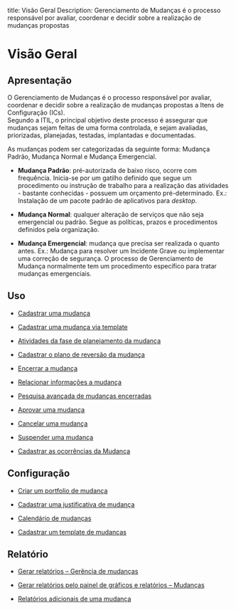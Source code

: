 title:  Visão Geral 
Description: Gerenciamento de Mudanças é o processo responsável por avaliar, coordenar e decidir sobre a realização de mudanças propostas
# Visão Geral  

Apresentação
----------------

O Gerenciamento de Mudanças é o processo responsável por avaliar, coordenar e
decidir sobre a realização de mudanças propostas a Itens de Configuração (ICs).  
Segundo a ITIL, o principal objetivo deste processo é assegurar que mudanças
sejam feitas de uma forma controlada, e sejam avaliadas, priorizadas,
planejadas, testadas, implantadas e documentadas.

As mudanças podem ser categorizadas da seguinte forma: Mudança Padrão, Mudança
Normal e Mudança Emergencial.

-   **Mudança Padrão**: pré-autorizada de baixo risco, ocorre com frequência.
    Inicia-se por um gatilho definido que segue um procedimento ou instrução de
    trabalho para a realização das atividades - bastante conhecidas - possuem um
    orçamento pré-determinado. Ex.: Instalação de um pacote padrão de
    aplicativos para *desktop*.

-   **Mudança Normal**: qualquer alteração de serviços que não seja emergencial
    ou padrão. Segue as políticas, prazos e procedimentos definidos pela
    organização.

-   **Mudança Emergencial**: mudança que precisa ser realizada o quanto antes.
    Ex.: Mudança para resolver um Incidente Grave ou implementar uma correção de
    segurança. O processo de Gerenciamento de Mudança normalmente tem um
    procedimento específico para tratar mudanças emergenciais.

Uso
-------

-  [Cadastrar uma mudança](/pt-br/citsmart-platform-9/processes/change/use/register-change.html)

-  [Cadastrar uma mudança via template](/pt-br/citsmart-platform-9/processes/change/use/register-change-via-template.html)

-  [Atividades da fase de planejamento da mudança](/pt-br/citsmart-platform-9/processes/change/use/change-planning-activities.html)

-  [Cadastrar o plano de reversão da mudança](/pt-br/citsmart-platform-9/processes/change/use/change-reversion-plan.html)

-  [Encerrar a mudança](/pt-br/citsmart-platform-9/processes/change/use/execute-change.html)

-  [Relacionar informações a mudança](/pt-br/citsmart-platform-9/processes/change/use/relate-information-to-change.html)

-  [Pesquisa avançada de mudanças encerradas](/pt-br/citsmart-platform-9/processes/change/use/advanced-search-for-change.html)

-  [Aprovar uma mudança](/pt-br/citsmart-platform-9/processes/change/use/change-approval.html)

-  [Cancelar uma mudança](/pt-br/citsmart-platform-9/processes/change/use/cancel-change.html)

-  [Suspender uma mudança](/pt-br/citsmart-platform-9/processes/change/use/suspend-change.html)

-  [Cadastrar as ocorrências da Mudança](/pt-br/citsmart-platform-9/processes/change/use/change-occurrences.html)

Configuração
----------------

-   [Criar um portfolio de mudança](/pt-br/citsmart-platform-9/processes/change/configuration/change-portfolio.html)

-   [Cadastrar uma justificativa de mudança](/pt-br/citsmart-platform-9/processes/change/configuration/change-justification.html)

-   [Calendário de mudanças](/pt-br/citsmart-platform-9/processes/change/configuration/change-schedule.html)

-   [Cadastrar um template de mudanças](/pt-br/citsmart-platform-9/processes/change/configuration/change-template.html) 

Relatório
-------------

-   [Gerar relatórios – Gerência de mudanças](/pt-br/citsmart-platform-9/processes/change/use/generate-reports-change-management.html)

-   [Gerar relatórios pelo painel de gráficos e relatórios – Mudanças](/pt-br/citsmart-platform-9/processes/change/use/generate-reports-charts-panel-change.html)

-   [Relatórios adicionais de uma mudança](/pt-br/citsmart-platform-9/processes/change/use/change-additional-reports.html)

<!-- !!! tip "About"

    <b>Product/Version:</b> CITSmart | 9.00 &nbsp;&nbsp;
    <b>Updated:</b>02/01/2019 – Larissa Lourenço

